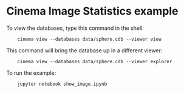 # Cinema Image Statistics example

To view the databases, type this command in the shell:

```
    cinema view --databases data/sphere.cdb --viewer view
```

This command will bring the database up in a different viewer:

```
    cinema view --databases data/sphere.cdb --viewer explorer
```

To run the example:

```
    jupyter notebook show_image.ipynb
```
